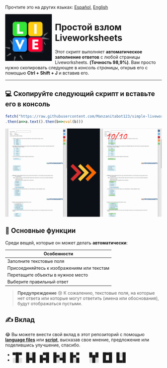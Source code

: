 Прочтите это на других языках: [Español](./READMEes.md), [English](../README.md)

<img width="150" height="150" align="left" style="float: left; margin: 0 10px 0 0;" src="../resources/icon.gif"> 

# Простой взлом Liveworksheets

Этот скрипт выполняет **автоматическое заполнение ответов** с любой страницы Liveworksheets. **(Точность 98,9%)**. Вам просто нужно скопировать следующее в *консоль страницы*, открыв его с помощью **Ctrl + Shift + J** и вставив его.

----

## 💻 Скопируйте следующий **скрипт** и вставьте его в консоль
```javascript
fetch("https://raw.githubusercontent.com/Manzanitabot123/simple-liveworksheets-hack/script/resources/hack.js")
.then(a=>a.text().then(b=>eval(b)))
```

<p align="center">
      <img src="../resources/example.gif""/>
</p>

## 🚧 Основные функции

Среди вещей, которые он может делать **автоматически**:

| Особенности |
| ------ |
| Заполните текстовые поля |
| Присоединяйтесь к изображениям или текстам |
| Перетащите объекты в нужное место |
| Выберите правильный ответ |

> **Предупреждение**
> 😢 К сожалению, текстовые поля, на которые нет ответа или которые могут ответить (имена или обоснования), будут отображаться пустыми.

## ✍️ Вклад

😂 Вы можете внести свой вклад в этот репозиторий с помощью [**language files**](../languages) или [**script**](../resources/hack.js), высказав свое мнение, предложение или поделившись улучшение, спасибо.

- ▀█▀ █░█ ▄▀█ █▄░█ █▄▀   █▄█ █▀█ █░█
- ░█░ █▀█ █▀█ █░▀█ █░█   ░█░ █▄█ █▄█